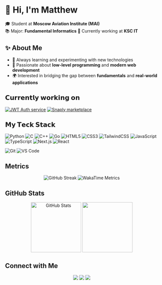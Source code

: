 # 👋 Hi, I'm Matthew 

🎓 Student at **Moscow Aviation Institute (MAI)**  
📚 Major: **Fundamental Informatics**
💼 Currently working at **KSC IT**

## ✨ About Me  

- 🔭 Always learning and experimenting with new technologies  
- 🧠 Passionate about **low-level programming** and **modern web development**  
- 🌍 Interested in bridging the gap between **fundamentals** and **real-world applications**  

## 𝗖𝘂𝗿𝗿𝗲𝗻𝘁𝗹𝘆 𝘄𝗼𝗿𝗸𝗶𝗻𝗴 𝗼𝗻

[![JWT Auth service](https://svg.bookmark.style/api?url=https://github.com/THENEAL24/KSC_JWT-auth&mode=light&style=horizontal)](https://github.com/THENEAL24/KSC_JWT-auth)
[![Snaply marketplace](https://svg.bookmark.style/api?url=https://github.com/vovan-ivanoff/dead10cc&mode=dark&style=horizontal)](https://github.com/vovan-ivanoff/dead10cc)

## 𝗠𝘆 𝗧𝗲𝗰𝗸 𝗦𝘁𝗮𝗰𝗸

![Python](https://img.shields.io/badge/-Python-%2314354C?style=flat-square&logo=python&logoColor=ffffff)
![C](https://img.shields.io/badge/-C-%2300599C?style=flat-square&logo=c&logoColor=ffffff)
![C++](https://img.shields.io/badge/-C++-%2300599C?style=flat-square&logo=c%2B%2B&logoColor=ffffff)
![Go](https://img.shields.io/badge/-Go-%2300ADD8?style=flat-square&logo=go&logoColor=ffffff)
![HTML5](https://img.shields.io/badge/-HTML5-%23E44D27?style=flat-square&logo=html5&logoColor=ffffff)
![CSS3](https://img.shields.io/badge/-CSS3-%231572B6?style=flat-square&logo=css3)
![TailwindCSS](https://img.shields.io/badge/-TailwindCSS-%231a202c?style=flat-square&logo=tailwind-css)
![JavaScript](https://img.shields.io/badge/-JavaScript-%23F7DF1C?style=flat-square&logo=javascript&logoColor=000000)
![TypeScript](https://img.shields.io/badge/-TypeScript-007ACC?style=flat-square&logo=typescript&logoColor=ffffff)
![Next.js](https://img.shields.io/badge/-Next.js-%23000000?style=flat-square&logo=nextdotjs)
![React](https://img.shields.io/badge/-React-%23282C34?style=flat-square&logo=react&logoColor=61DAFB)

![Git](https://img.shields.io/badge/-Git-%23F05032?style=flat-square&logo=git&logoColor=ffffff)
![VS Code](https://img.shields.io/badge/-VSCode-%23007ACC?style=flat-square&logo=visual-studio-code)

## Metrics  

<p align="center">
  <img src="https://github-readme-streak-stats.herokuapp.com/?user=THENEAL24&theme=default" alt="GitHub Streak"/>
  <img src="https://github-readme-stats.vercel.app/api/wakatime?username=THENEAL24&theme=default" alt="WakaTime Metrics"/>
</p>

## GitHub Stats  

<p align="center">
  <img src="https://github-readme-stats.vercel.app/api?username=THENEAL24&show_icons=true&theme=default" alt="GitHub Stats" height="165"/>
  <img src="https://github-readme-stats.vercel.app/api/top-langs/?username=THENEAL24&layout=compact&theme=default" height="165"/>
</p>

## Connect with Me  

<p align="center">
  <a href="https://github.com/THENEAL24"><img src="https://img.shields.io/badge/GitHub-181717?style=for-the-badge&logo=github&logoColor=white"/></a>
  <a href="https://t.me/THENEAL25"><img src="https://img.shields.io/badge/Telegram-26A5E4?style=for-the-badge&logo=telegram&logoColor=white"/></a>
  <a href="mailto:mr.ge4manenko@mail.ru"><img src="https://img.shields.io/badge/Email-D14836?style=for-the-badge&logo=gmail&logoColor=white"/></a>
</p>
